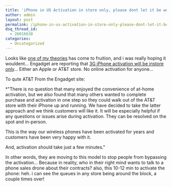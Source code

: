 ```yaml
---
title: 'iPhone in US Activation in store only, please dont let it be world wide&#8230;'
author: admin
layout: post
permalink: /iphone-in-us-activation-in-store-only-please-dont-let-it-be-world-wide/
dsq_thread_id:
  - 26016638
categories:
  - Uncategorized
---
```

Looks like [one of my theories][1] has come to fruition, and i was really hoping it wouldent&#8230; Engadget are reporting that [3G iPhone activation will be instore only][2]&#8230; Either an Apple or AT&T store. No online activation for anyone&#8230;

To qute AT&T From the Engadget site:

*"There is no question that many enjoyed the convenience of at-home activation, but we also found that many others wanted to complete purchase and activation in one step so they could walk out of the AT&T store with their iPhone up and running. We have decided to take the latter approach and we think customers will like it. It will be especially helpful if any questions or issues arise during activation. They can be resolved on the spot and in-person.</p> 

This is the way our wireless phones have been activated for years and customers have been very happy with it. 

And, activation should take just a few minutes."</em>

In other words, they are moving to this model to stop people from bypassing the activation&#8230; Because in reality, who in their right mind wants to talk to a phone sales drone about their contracts? also, this 10-12 min to activate the phone: heh. i can see the queues in any store being around the block, a couple times over!

 [1]: http://blog.lotas-smartman.net/wwdc/wwdc-2008-tomorrow/
 [2]: http://www.engadget.com/2008/06/09/iphone-3g-purchase-and-activation-will-be-in-store-only/